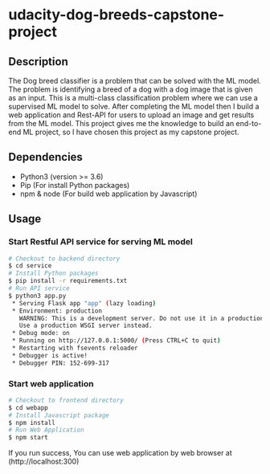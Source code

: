 # udacity-dog-breeds-capstone-project

## Description
The Dog breed classifier is a problem that can be solved with the ML model. The problem is identifying a breed of a dog with a dog image that is given as an input. This is a multi-class classification problem where we can use a supervised ML model to solve. After completing the ML model then I build a web application and Rest-API for users to upload an image and get results from the ML model. This project gives me the knowledge to build an end-to-end ML project, so I have chosen this project as my capstone project.

## Dependencies
- Python3 (version >= 3.6)
- Pip (For install Python packages)
- npm & node (For build web application by Javascript)

## Usage

### Start Restful API service for serving ML model
```bash
# Checkout to backend directory
$ cd service
# Install Python packages
$ pip install -r requirements.txt
# Run API service
$ python3 app.py
 * Serving Flask app "app" (lazy loading)
 * Environment: production
   WARNING: This is a development server. Do not use it in a production deployment.
   Use a production WSGI server instead.
 * Debug mode: on
 * Running on http://127.0.0.1:5000/ (Press CTRL+C to quit)
 * Restarting with fsevents reloader
 * Debugger is active!
 * Debugger PIN: 152-699-317
```

### Start web application
```bash
# Checkout to frontend directory
$ cd webapp
# Install Javascript package
$ npm install
# Run Web Application
$ npm start
```

If you run success, You can use web application by web browser at (http://localhost:300)

